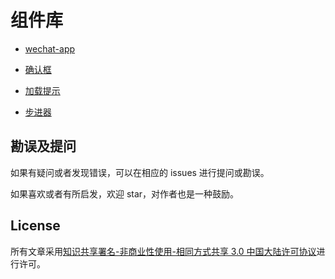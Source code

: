 # 组件库

- [wechat-app](https://github.com/Letyou/Blog/blob/master/Components/wechat-app)

- [确认框](https://github.com/Letyou/Blog/blob/master/Components/confirm/confirm.vue)

- [加载提示](https://github.com/Letyou/Blog/blob/master/Components/loading/loading.vue)

- [步进器](https://github.com/Letyou/Blog/blob/master/Components/stepper/stepper.vue)

## 勘误及提问

如果有疑问或者发现错误，可以在相应的 issues 进行提问或勘误。

如果喜欢或者有所启发，欢迎 star，对作者也是一种鼓励。

## License

所有文章采用[知识共享署名-非商业性使用-相同方式共享 3.0 中国大陆许可协议](http://creativecommons.org/licenses/by-nc-sa/3.0/cn/)进行许可。
